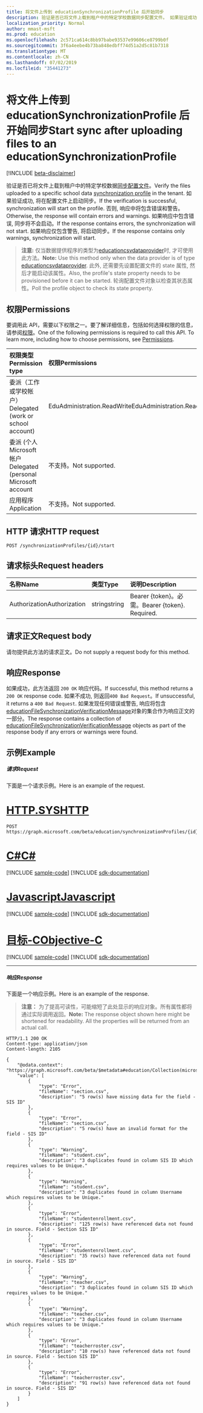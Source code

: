 ```yaml
---
title: 将文件上传到 educationSynchronizationProfile 后开始同步
description: 验证是否已将文件上载到租户中的特定学校数据同步配置文件。 如果验证成功, 将在配置文件上启动同步。 否则, 响应中将包含错误和警告。 如果响应中包含错误, 同步将不会启动。 如果响应仅包含警告, 将启动同步。
localization_priority: Normal
author: mmast-msft
ms.prod: education
ms.openlocfilehash: 2c571ca614c8bb97babe93537e99606ce8799b0f
ms.sourcegitcommit: 3f6a4eebe4b73ba848edbff74d51a2d5c81b7318
ms.translationtype: MT
ms.contentlocale: zh-CN
ms.lasthandoff: 07/02/2019
ms.locfileid: "35441273"
---
```

# <a name="start-sync-after-uploading-files-to-an-educationsynchronizationprofile"></a><span data-ttu-id="be919-107">将文件上传到 educationSynchronizationProfile 后开始同步</span><span class="sxs-lookup"><span data-stu-id="be919-107">Start sync after uploading files to an educationSynchronizationProfile</span></span>

[!INCLUDE [beta-disclaimer](../../includes/beta-disclaimer.md)]

<span data-ttu-id="be919-108">验证是否已将文件上载到租户中的特定学校数据[同步配置文件](../resources/educationsynchronizationprofile.md)。</span><span class="sxs-lookup"><span data-stu-id="be919-108">Verify the files uploaded to a specific school data [synchronization profile](../resources/educationsynchronizationprofile.md) in the tenant.</span></span> <span data-ttu-id="be919-109">如果验证成功, 将在配置文件上启动同步。</span><span class="sxs-lookup"><span data-stu-id="be919-109">If the verification is successful, synchronization will start on the profile.</span></span> <span data-ttu-id="be919-110">否则, 响应中将包含错误和警告。</span><span class="sxs-lookup"><span data-stu-id="be919-110">Otherwise, the response will contain errors and warnings.</span></span> <span data-ttu-id="be919-111">如果响应中包含错误, 同步将不会启动。</span><span class="sxs-lookup"><span data-stu-id="be919-111">If the response contains errors, the synchronization will not start.</span></span> <span data-ttu-id="be919-112">如果响应仅包含警告, 将启动同步。</span><span class="sxs-lookup"><span data-stu-id="be919-112">If the response contains only warnings, synchronization will start.</span></span>

> <span data-ttu-id="be919-113">**注意:** 仅当数据提供程序的类型为[educationcsvdataprovider](../resources/educationcsvdataprovider.md)时, 才可使用此方法。</span><span class="sxs-lookup"><span data-stu-id="be919-113">**Note:** Use this method only when the data provider is of type [educationcsvdataprovider](../resources/educationcsvdataprovider.md).</span></span> <span data-ttu-id="be919-114">此外, 还需要先设置配置文件的 state 属性, 然后才能启动该属性。</span><span class="sxs-lookup"><span data-stu-id="be919-114">Also, the profile's state property needs to be provisioned before it can be started.</span></span> <span data-ttu-id="be919-115">轮询配置文件对象以检查其状态属性。</span><span class="sxs-lookup"><span data-stu-id="be919-115">Poll the profile object to check its state property.</span></span>

## <a name="permissions"></a><span data-ttu-id="be919-116">权限</span><span class="sxs-lookup"><span data-stu-id="be919-116">Permissions</span></span>
<span data-ttu-id="be919-p104">要调用此 API，需要以下权限之一。要了解详细信息，包括如何选择权限的信息，请参阅[权限](/graph/permissions-reference)。</span><span class="sxs-lookup"><span data-stu-id="be919-p104">One of the following permissions is required to call this API. To learn more, including how to choose permissions, see [Permissions](/graph/permissions-reference).</span></span>

| <span data-ttu-id="be919-119">权限类型</span><span class="sxs-lookup"><span data-stu-id="be919-119">Permission type</span></span> | <span data-ttu-id="be919-120">权限</span><span class="sxs-lookup"><span data-stu-id="be919-120">Permissions</span></span> |
|:-----------|:----------|
| <span data-ttu-id="be919-121">委派（工作或学校帐户）</span><span class="sxs-lookup"><span data-stu-id="be919-121">Delegated (work or school account)</span></span> | <span data-ttu-id="be919-122">EduAdministration.ReadWrite</span><span class="sxs-lookup"><span data-stu-id="be919-122">EduAdministration.ReadWrite</span></span> |
|<span data-ttu-id="be919-123">委派 (个人 Microsoft 帐户</span><span class="sxs-lookup"><span data-stu-id="be919-123">Delegated (personal Microsoft account</span></span>|<span data-ttu-id="be919-124">不支持。</span><span class="sxs-lookup"><span data-stu-id="be919-124">Not supported.</span></span>|
|<span data-ttu-id="be919-125">应用程序</span><span class="sxs-lookup"><span data-stu-id="be919-125">Application</span></span>|<span data-ttu-id="be919-126">不支持。</span><span class="sxs-lookup"><span data-stu-id="be919-126">Not supported.</span></span>|

## <a name="http-request"></a><span data-ttu-id="be919-127">HTTP 请求</span><span class="sxs-lookup"><span data-stu-id="be919-127">HTTP request</span></span>
<!-- { "blockType": "ignored" } -->
```http
POST /synchronizationProfiles/{id}/start
```

## <a name="request-headers"></a><span data-ttu-id="be919-128">请求标头</span><span class="sxs-lookup"><span data-stu-id="be919-128">Request headers</span></span>
| <span data-ttu-id="be919-129">名称</span><span class="sxs-lookup"><span data-stu-id="be919-129">Name</span></span>       | <span data-ttu-id="be919-130">类型</span><span class="sxs-lookup"><span data-stu-id="be919-130">Type</span></span> | <span data-ttu-id="be919-131">说明</span><span class="sxs-lookup"><span data-stu-id="be919-131">Description</span></span>|
|:-----------|:------|:----------|
| <span data-ttu-id="be919-132">Authorization</span><span class="sxs-lookup"><span data-stu-id="be919-132">Authorization</span></span>  | <span data-ttu-id="be919-133">string</span><span class="sxs-lookup"><span data-stu-id="be919-133">string</span></span>  | <span data-ttu-id="be919-p105">Bearer {token}。必需。</span><span class="sxs-lookup"><span data-stu-id="be919-p105">Bearer {token}. Required.</span></span>  |

## <a name="request-body"></a><span data-ttu-id="be919-136">请求正文</span><span class="sxs-lookup"><span data-stu-id="be919-136">Request body</span></span>
<span data-ttu-id="be919-137">请勿提供此方法的请求正文。</span><span class="sxs-lookup"><span data-stu-id="be919-137">Do not supply a request body for this method.</span></span>
## <a name="response"></a><span data-ttu-id="be919-138">响应</span><span class="sxs-lookup"><span data-stu-id="be919-138">Response</span></span>
<span data-ttu-id="be919-139">如果成功，此方法返回 `200 OK` 响应代码。</span><span class="sxs-lookup"><span data-stu-id="be919-139">If successful, this method returns a `200 OK` response code.</span></span> <span data-ttu-id="be919-140">如果不成功, 则返回`400 Bad Request`。</span><span class="sxs-lookup"><span data-stu-id="be919-140">If unsuccessful, it returns a `400 Bad Request`.</span></span> <span data-ttu-id="be919-141">如果发现任何错误或警告, 响应将包含[educationFileSynchronizationVerificationMessage](../resources/educationfilesynchronizationverificationmessage.md)对象的集合作为响应正文的一部分。</span><span class="sxs-lookup"><span data-stu-id="be919-141">The response contains a collection of [educationFileSynchronizationVerificationMessage](../resources/educationfilesynchronizationverificationmessage.md) objects as part of the response body if any errors or warnings were found.</span></span>

## <a name="example"></a><span data-ttu-id="be919-142">示例</span><span class="sxs-lookup"><span data-stu-id="be919-142">Example</span></span>
##### <a name="request"></a><span data-ttu-id="be919-143">请求</span><span class="sxs-lookup"><span data-stu-id="be919-143">Request</span></span>
<span data-ttu-id="be919-144">下面是一个请求示例。</span><span class="sxs-lookup"><span data-stu-id="be919-144">Here is an example of the request.</span></span>

# <a name="httptabhttp"></a>[<span data-ttu-id="be919-145">HTTP.SYS</span><span class="sxs-lookup"><span data-stu-id="be919-145">HTTP</span></span>](#tab/http)
<!-- {
  "blockType": "request",
  "name": "post_educationSynchronizationProfile_start"
}-->
```http
POST https://graph.microsoft.com/beta/education/synchronizationProfiles/{id}/start
```
# <a name="ctabcsharp"></a>[<span data-ttu-id="be919-146">C#</span><span class="sxs-lookup"><span data-stu-id="be919-146">C#</span></span>](#tab/csharp)
[!INCLUDE [sample-code](../includes/snippets/csharp/post-educationsynchronizationprofile-start-csharp-snippets.md)]
[!INCLUDE [sdk-documentation](../includes/snippets/snippets-sdk-documentation-link.md)]

# <a name="javascripttabjavascript"></a>[<span data-ttu-id="be919-147">Javascript</span><span class="sxs-lookup"><span data-stu-id="be919-147">Javascript</span></span>](#tab/javascript)
[!INCLUDE [sample-code](../includes/snippets/javascript/post-educationsynchronizationprofile-start-javascript-snippets.md)]
[!INCLUDE [sdk-documentation](../includes/snippets/snippets-sdk-documentation-link.md)]

# <a name="objective-ctabobjc"></a>[<span data-ttu-id="be919-148">目标-C</span><span class="sxs-lookup"><span data-stu-id="be919-148">Objective-C</span></span>](#tab/objc)
[!INCLUDE [sample-code](../includes/snippets/objc/post-educationsynchronizationprofile-start-objc-snippets.md)]
[!INCLUDE [sdk-documentation](../includes/snippets/snippets-sdk-documentation-link.md)]

---


##### <a name="response"></a><span data-ttu-id="be919-149">响应</span><span class="sxs-lookup"><span data-stu-id="be919-149">Response</span></span>
<span data-ttu-id="be919-150">下面是一个响应示例。</span><span class="sxs-lookup"><span data-stu-id="be919-150">Here is an example of the response.</span></span> 

><span data-ttu-id="be919-p107">**注意：** 为了提高可读性，可能缩短了此处显示的响应对象。所有属性都将通过实际调用返回。</span><span class="sxs-lookup"><span data-stu-id="be919-p107">**Note:** The response object shown here might be shortened for readability. All the properties will be returned from an actual call.</span></span>

<!-- {
  "blockType": "response",
  "truncated": true,
  "@odata.type": "microsoft.graph.educationFileSynchronizationVerificationMessage",
  "isCollection": true
} -->
```http
HTTP/1.1 200 OK
Content-type: application/json
Content-length: 2105

{
    "@odata.context": "https://graph.microsoft.com/beta/$metadata#education/Collection(microsoft.graph.verificationMessage)",
    "value": [
        {
            "type": "Error",
            "fileName": "section.csv",
            "description": "5 row(s) have missing data for the field - SIS ID"
        },
        {
            "type": "Error",
            "fileName": "section.csv",
            "description": "5 row(s) have an invalid format for the field - SIS ID"
        },
        {
            "type": "Warning",
            "fileName": "student.csv",
            "description": "3 duplicates found in column SIS ID which requires values to be Unique."
        },
        {
            "type": "Warning",
            "fileName": "student.csv",
            "description": "3 duplicates found in column Username which requires values to be Unique."
        },
        {
            "type": "Error",
            "fileName": "studentenrollment.csv",
            "description": "125 row(s) have referenced data not found in source. Field - Section SIS ID"
        },
        {
            "type": "Error",
            "fileName": "studentenrollment.csv",
            "description": "35 row(s) have referenced data not found in source. Field - SIS ID"
        },
        {
            "type": "Warning",
            "fileName": "teacher.csv",
            "description": "3 duplicates found in column SIS ID which requires values to be Unique."
        },
        {
            "type": "Warning",
            "fileName": "teacher.csv",
            "description": "3 duplicates found in column Username which requires values to be Unique."
        },
        {
            "type": "Error",
            "fileName": "teacherroster.csv",
            "description": "10 row(s) have referenced data not found in source. Field - Section SIS ID"
        },
        {
            "type": "Error",
            "fileName": "teacherroster.csv",
            "description": "91 row(s) have referenced data not found in source. Field - SIS ID"
        }
    ]
}
```
<!-- uuid: 8fcb5dbc-d5aa-4681-8e31-b001d5168d79 
2015-10-25 14:57:30 UTC -->
<!-- {
  "type": "#page.annotation",
  "description": "Example",
  "keywords": "",
  "section": "documentation",
  "tocPath": "",
  "suppressions": [
  ]
}-->

